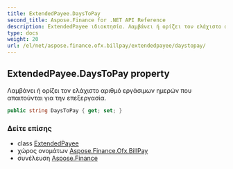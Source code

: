 ```yaml
---
title: ExtendedPayee.DaysToPay
second_title: Aspose.Finance for .NET API Reference
description: ExtendedPayee ιδιοκτησία. Λαμβάνει ή ορίζει τον ελάχιστο αριθμό εργάσιμων ημερών που απαιτούνται για την επεξεργασία.
type: docs
weight: 20
url: /el/net/aspose.finance.ofx.billpay/extendedpayee/daystopay/
---
```

## ExtendedPayee.DaysToPay property

Λαμβάνει ή ορίζει τον ελάχιστο αριθμό εργάσιμων ημερών που απαιτούνται για την επεξεργασία.

```csharp
public string DaysToPay { get; set; }
```

### Δείτε επίσης

* class [ExtendedPayee](../)
* χώρος ονομάτων [Aspose.Finance.Ofx.BillPay](../../extendedpayee/)
* συνέλευση [Aspose.Finance](../../../)


